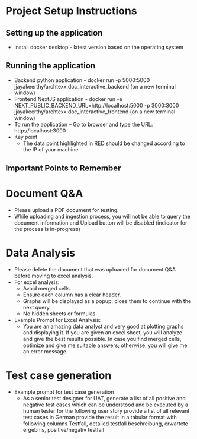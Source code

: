 # Project Setup Instructions

## Setting up the application 
* Install docker desktop - latest version based on the operating system

## Running the application 
* Backend python application -     docker run -p 5000:5000 jjayakeerthy/archtexx:doc_interactive_backend (on a new terminal window)
* Frontend NextJS application -    docker run -e NEXT_PUBLIC_BACKEND_URL=http://localhost:5000 -p 3000:3000 jjayakeerthy/archtexx:doc_interactive_frontend (on a new terminal window)
* To run the application – Go to browser and type the URL: http://localhost:3000 
* Key point
   * The data point highlighted in RED should be changed according to the IP of your machine

## Important Points to Remember

# Document Q&A
* Please upload a PDF document for testing.
* While uploading and ingestion process, you will not be able to query the document information and Upload button will be disabled (indicator for the process is in-progress)

# Data Analysis
* Please delete the document that was uploaded for document Q&A before moving to excel analysis.
* For excel analysis:
   * Avoid merged cells.
   * Ensure each column has a clear header.
   * Graphs will be displayed as a popup; close them to continue with the next query.
   * No hidden sheets or formulas
* Example Prompt for Excel Analysis:
   * You are an amazing data analyst and very good at plotting graphs and displaying it. If you are given an excel sheet, you will analyze and give the best results possible. In case you find merged cells, optimize and give me suitable answers; otherwise, you will    give me an error message.
 
# Test case generation 
* Example prompt for test case generation
   * As a senior test designer for UAT, generate a list of all positive and negative test cases which can be understood and be executed by a human tester for the following user story provide a list of all relevant test cases in German provide the result in a tabular format with following columns Testfall, detailed testfall beschreibung, erwartete ergebnis, positive/negativ testfall
